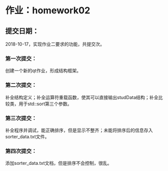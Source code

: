 ﻿# 作业：homework02
## 提交日期：

2018-10-17，实现作业二要求的功能，共提交次。
### 第一次提交：

创建一个新的qt作业，形成结构框架。
### 第二次提交：

补全结构定义；补全运算符重载函数，使其可以直接输出studData结构；补全比较类，用于std::sort第三个参数。
### 第三次提交：

补全程序并调试，能正确排序，但是显示不整齐；未能将排序后的信息存入sorter_data.txt文件。
### 第四次提交：

添加sorter_data.txt文档，但是排序不会控制，很乱。 
